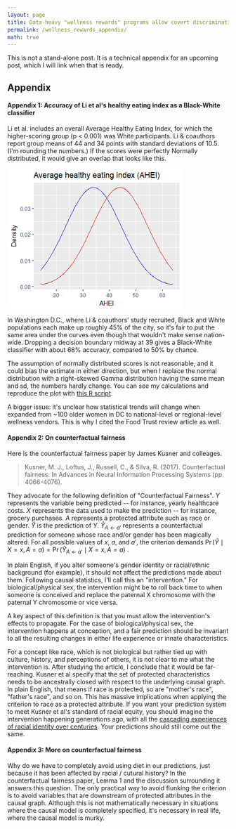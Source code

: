 ```yaml
---
layout: page
title: Data-heavy "wellness rewards" programs allow covert discrimination based on race, social class, and pre-existing conditions: technical appendix
permalink: /wellness_rewards_appendix/
math: true
---
```


This is not a stand-alone post. It is a technical appendix for an upcoming post, which I will link when that is ready.

## Appendix

#### Appendix 1: Accuracy of Li et al's healthy eating index as a Black-White classifier

Li et al. includes an overall Average Healthy Eating Index, for which the higher-scoring group (p < 0.001) was White participants. Li & coauthors report group means of 44 and 34 points with standard deviations of 10.5. (I'm rounding the numbers.) If the scores were perfectly Normally distributed, it would give an overlap that looks like this.

![Average healthy eating index distributions by race](/images/AHEI_overlap.png)


In Washington D.C., where Li & coauthors' study recruited, Black and White populations each make up roughly 45% of the city, so it's fair to put the same area under the curves even though that wouldn't make sense nation-wide. Dropping a decision boundary midway at 39 gives a Black-White classifier with about 68% accuracy, compared to 50% by chance. 

The assumption of normally distributed scores is not reasonable, and it could bias the estimate in either direction, but when I replace the normal distribution with a right-skewed Gamma distribution having the same mean and sd, the numbers hardly change. You can see my calculations and reproduce the plot with [this R script](/files/AHEI_overlap.R).

A bigger issue: it's unclear how statistical trends will change when expanded from ~100 older women in DC to national-level or regional-level wellness vendors. This is why I cited the Food Trust review article as well. 

#### Appendix 2: On counterfactual fairness

Here is the counterfactual fairness paper by James Kusner and colleages. 

> Kusner, M. J., Loftus, J., Russell, C., & Silva, R. (2017). Counterfactual 
> fairness. In Advances in Neural Information Processing Systems 
> (pp. 4066-4076).

They advocate for the following definition of "Counterfactual Fairness". $Y$ represents the variable being predicted -- for instance, yearly healthcare costs. $X$ represents the data used to make the prediction -- for instance, grocery purchases. $A$ represents a protected attribute such as race or gender. $\hat Y$ is the prediction of $Y$. $\hat Y_{A\leftarrow a'}$ represents a counterfactual prediction for someone whose race and/or gender has been magically altered. For all possible values of $x$, $a$, and $a'$, the criterion demands $\Pr(\hat Y  \mid X=x, A=a ) = \Pr(\hat Y_{A\leftarrow a'} \mid X=x, A=a )$ .

 In plain English, if you alter someone's gender identity or racial/ethnic background (for example), it should not affect the predictions made about them. Following causal statistics, I'll call this an "intervention." For biological/physical sex, the intervention might be to roll back time to when someone is conceived and replace the paternal X chromosome with the paternal Y chromosome or vice versa. 

 A key aspect of this definition is that you must allow the intervention's effects to propagate. For the case of biological/physical sex, the intervention happens at conception, and a fair prediction should be invariant to all the resulting changes in either life experience or innate characteristics. 

 For a concept like race, which is not biological but rather tied up with culture, history, and perceptions of others, it is not clear to me what the intervention is. After studying the article, I conclude that it would be far-reaching. Kusner et al specify that the set of protected characteristics needs to be ancestrally closed with respect to the underlying causal graph. In plain English, that means if race is protected, so are "mother's race", "father's race", and so on. This has massive implications when applying the criterion to race as a protected attribute. If you want your prediction system to meet Kusner et al's standard of racial equity, you should imagine the intervention happening generations ago, with all the [cascading experiences of racial identity over centuries](https://www.theatlantic.com/magazine/archive/2014/06/the-case-for-reparations/361631/). Your predictions should still come out the same. 

#### Appendix 3: More on counterfactual fairness

Why do we have to completely avoid using diet in our predictions, just because it has been affected by racial / cutural history? In the counterfactual fairness paper, Lemma 1 and the discussion surrounding it answers this question. The only practical way to avoid flunking the criterion is to avoid variables that are downstream of protected attributes in the causal graph. Although this is not mathematically necessary in situations where the causal model is completely specified, it's necessary in real life, where the causal model is murky.
